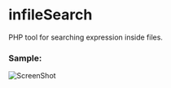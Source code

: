 infileSearch
==================

PHP tool for searching expression inside files.

### Sample:

![ScreenShot](https://raw.github.com/VladaHejda/infileSearch/master/sample.jpg)
